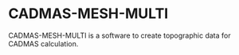 # CADMAS-MESH-MULTI

CADMAS-MESH-MULTI is a software to create topographic data for CADMAS calculation.
